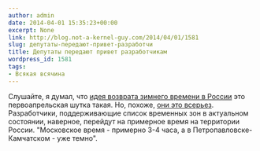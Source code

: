 ```yaml
---
author: admin
date: 2014-04-01 15:35:23+00:00
excerpt: None
link: http://blog.not-a-kernel-guy.com/2014/04/01/1581
slug: депутаты-передают-привет-разработчи
title: Депутаты передают привет разработчикам
wordpress_id: 1581
tags:
- Всякая всячина
---
```


Слушайте, я думал, что [идея возврата зимнего времени в России](http://www.newsru.com/russia/01apr2014/admin.html) это первоапрельская шутка такая. Но, похоже, [они это всерьез](http://www.newsru.com/russia/20jan2014/duma_time.html). Разработчики, поддерживающие список временных зон в актуальном состоянии, наверное, перейдут на примерное время на территории России. "Московское время - примерно 3-4 часа, а в Петропавловске-Камчатском - уже темно".
